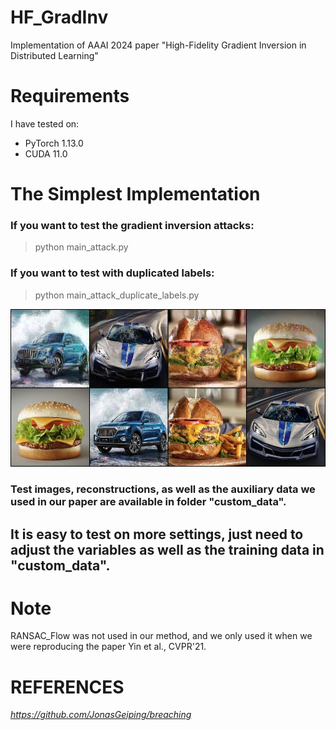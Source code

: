 # HF_GradInv
Implementation of AAAI 2024 paper "High-Fidelity Gradient Inversion in Distributed Learning"

# Requirements

I have tested on:

- PyTorch 1.13.0
- CUDA 11.0


# The Simplest Implementation

### If you want to test the gradient inversion attacks:

> python main_attack.py

### If you want to test with duplicated labels: 

> python main_attack_duplicate_labels.py

![avatar](/custom_data/test_recon/final_rec.jpg)

### Test images, reconstructions, as well as the auxiliary data we used in our paper are available in folder "custom_data".

## It is easy to test on more settings, just need to adjust the variables as well as the training data in "custom_data".

# Note

RANSAC_Flow was not used in our method, and we only used it when we were reproducing the paper Yin et al., CVPR'21.

 # REFERENCES
 
 *https://github.com/JonasGeiping/breaching*
 
